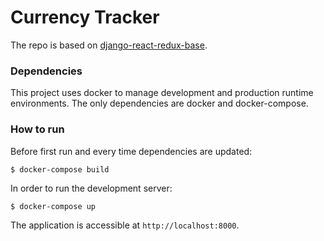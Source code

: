 # Currency Tracker

The repo is based on [django-react-redux-base](https://github.com/Seedstars/django-react-redux-base).

### Dependencies

This project uses docker to manage development and production runtime environments. The only dependencies are docker and docker-compose.

### How to run

Before first run and every time dependencies are updated:
```
$ docker-compose build
```

In order to run the development server:
```
$ docker-compose up
```

The application is accessible at `http://localhost:8000`.